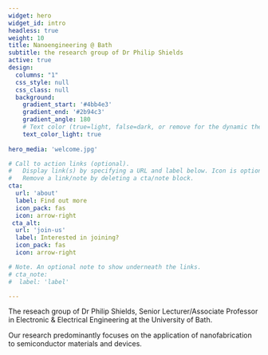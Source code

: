 ```yaml
---
widget: hero
widget_id: intro
headless: true
weight: 10
title: Nanoengineering @ Bath
subtitle: the research group of Dr Philip Shields
active: true
design:
  columns: "1"
  css_style: null
  css_class: null
  background:
    gradient_start: '#4bb4e3'
    gradient_end: '#2b94c3'
    gradient_angle: 180
    # Text color (true=light, false=dark, or remove for the dynamic theme color).
    text_color_light: true
    
hero_media: 'welcome.jpg'

# Call to action links (optional).
#   Display link(s) by specifying a URL and label below. Icon is optional for `cta`.
#   Remove a link/note by deleting a cta/note block.
cta:
  url: 'about'
  label: Find out more 
  icon_pack: fas
  icon: arrow-right
 cta_alt:
  url: 'join-us'
  label: Interested in joining?
  icon_pack: fas
  icon: arrow-right

# Note. An optional note to show underneath the links.
# cta_note:
#  label: 'label'

---
```

The reseach group of Dr Philip Shields, Senior Lecturer/Associate Professor in Electronic & Electrical Engineering at the University of Bath. 

Our research predominantly focuses on the application of nanofabrication to semiconductor materials and devices.
